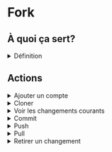 # Fork

## À quoi ça sert?

<details>
<summary>Définition</summary>

Fork permet de cloner et interagir avec un repository Git.

C'est un outil visuel qui permet de remplacer la ligne de commande de Git.

Il permet également de visualiser les différentes branches et commits d'un projet.
</details>

## Actions

<details>
<summary>Ajouter un compte</summary>

Cliquez sur File/Accounts...

![alt text](ForkAccounts0.png)

Cliquez sur le +

![alt text](ForkAccounts1.png)

Cliquez sur **GitHub** et sur **Login**

![alt text](ForkAccounts2.png)

Faites l'authentification avec GitHub

![alt text](ConnectionAFork.png)

Si c'est fonctionnel le compte s'affiche comme ceci

![alt text](ForkAccounts3.png)

</details>

<details>
<summary>Cloner</summary>

Cliquez sur File/Clone...

![alt text](CloneRepositoryFork.png)

Il faut:
- Copier l'URL obtenu dans GitHub
- Choisir le répertoire
- Modifier le nom si nécessaire (normalement pas...)

![alt text](CloneRepositoryFork2.png)

</details>

<details>
<summary>Voir les changements courants</summary>

Cliquez sur **Local Changes** pour afficher les changements que vous avez fait.

![alt text](ForkLocalChanges.png)

On peut sélectionner le fichier que l'on veut voir à gauche et voir la différence à droite:

![alt text](ForkLocalChanges2.png)

L'option pour ignore les espaces blancs (et changement de ligne) est souvent intéressante

![alt text](ForkLocalChanges3.png)

</details>

<details>
<summary>Commit</summary>

Tout d'abord, déplacez les fichiers du commit dans la section **Staged**

Cliquez sur le bouton **Stage** pour déplacer le fichier

![alt text](ForkCommit1.png)

Vous pouvez également choisir l'option **Stage All** après un **clique droit**

![alt text](ForkCommit2.png)

Une fois que les changements sont TOUS dans la section Staged (Sauf si vous voulez ignore certains changements pour l'instant...)

Écrivez un nom et une description pour le commit et cliquez sur le bouton **Commit X File**

![alt text](ForkCommit3.png)

</details>

<details>
<summary>Push</summary>

Après un commit, on peut voir que l'on a des changements qui ne sont pas encore sur le serveur GitHub.

On le voit à gauche dans le menu de branches:

![alt text](ForkNotPushedYet.png)

Et en haut dans le menu central:

![alt text](ForkMenuBranches.png)

Note: On voit le nombre de commits qui n'ont pas encore été poussés sur le serveur (Dans ce cas, il y en a 1)

Appuyez sur le bouton Push

![alt text](ForkPushButton.png)

Cliquez encore sur Push

![alt text](ForkPushMenu.png)

</details>

<!--
<details>

<summary>Créer une branche</summary>

En cliquant sur le bouton + du menu central

![alt text](ForkNewBranch.png)

![alt text](ForkNewBranch2.png)

![alt text](ForkNewBranch3.png)

</details>
-->

<!--
<details>
<summary>Changer de branche</summary>

Changez de branche avec un clique droit sur la branche avec laquelle vous voulez travailler

![alt text](ForkBranchChange.png)

Ou faites simplement un **double clique** sur la branche!

La branche courante a un **crochet devant son nom**.

:::warning
Mais si je ne vois pas ma branche!?
:::

Si c'est le cas, c'est qu'elle existe sur le serveur, mais pas encore **localement**. Pour l'obtenir, il faut faire un "Checkout".

Il y a plusieurs façon de le faire, en voici une.

Commencez par regardez le contenu de Remotes/origin (C'est ce qui est sur GitHub)

![alt text](image.png)

Double cliquez sur la branche que vous voulez obtenir localement et cliquez sur Track.

![alt text](image-1.png)

Si tout c'est bien passé, la branche est maintenant sur votre ordinateur (localement) et il y a un crochet à côté (pour montrer que c'est la branche active)

![alt text](image-2.png)


</details>

<details>
<summary>Merger une branche</summary>

- Il faut d'abord changer de branche pour être dans la branche où l'on veut merger! Généralement la branche main dans nos projets...
- Ensuite on peut faire un merge de la branche test vers la branche main

![alt text](ForkMerge1.png)

Gardez les options par défaut et cliquez sur Merge

![alt text](ForkMerge2.png)

Il faut maintenant faire un **Push**

</details>

-->

<details>
<summary>Pull</summary>

Lorsque vous travaillez à la maison et que vous voulez obtenir les changements que vous avez fait à l'école, il faut faire un **Pull**!

Avant de faire un pull vous **pouvez** faire un **Fetch**. Le **Fetch** permet de connaître les changements du serveur, sans nécessairement les appliquer localement. On peut voir les changements avec une flèche vers le **BAS** et le nombre de commits sur le serveur qui n'ont pas encore obtenus.

<!-- 
Lorsque vous faites le **Pull**, vous allez obtenir **les changements sur le serveur** dans la **branche** où vous êtes.
-->

![alt text](ForkPull.png)

Note: Pourquoi on a seulement besoin de le faire à la maison? Par défaut, lorsque l'on fait un clone, Fork va obtenir la version la plus récente!

</details>

<details>
<summary>Retirer un changement</summary>

Si vous ne voules plus les changements que vous avez fait localement dans un fichier (C'était une erreur)

Faites Discard Changes... et confirmez votre choix

![alt text](ForkDiscardChanges.png)
</details>